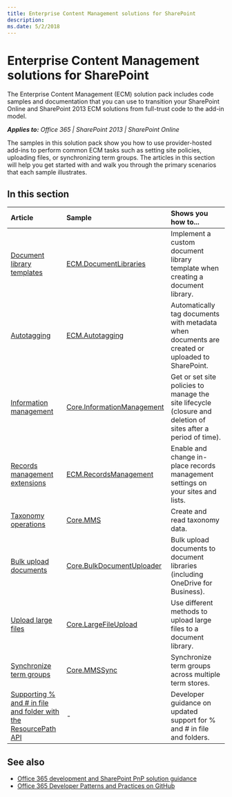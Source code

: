 ```yaml
---
title: Enterprise Content Management solutions for SharePoint
description: 
ms.date: 5/2/2018
---
```


# Enterprise Content Management solutions for SharePoint

The Enterprise Content Management (ECM) solution pack includes code samples and documentation that you can use to transition your SharePoint Online and SharePoint 2013 ECM solutions from full-trust code to the add-in model. 
    
_**Applies to:** Office 365 | SharePoint 2013 | SharePoint Online_

The samples in this solution pack show you how to use provider-hosted add-ins to perform common ECM tasks such as setting site policies, uploading files, or synchronizing term groups. The articles in this section will help you get started with and walk you through the primary scenarios that each sample illustrates. 

## In this section

|**Article**|**Sample**|**Shows you how to...**|
|:-----|:-----|:-----|
|[Document library templates](Document-library-templates-sample-app-for-SharePoint.md)|[ECM.DocumentLibraries](https://github.com/SharePoint/PnP/tree/master/Samples/ECM.DocumentLibraries)|Implement a custom document library template when creating a document library.  |
|[Autotagging](Autotagging-sample-app-for-SharePoint.md)|[ECM.Autotagging](https://github.com/SharePoint/PnP/tree/master/Samples/ECM.AutoTagging)|Automatically tag documents with metadata when documents are created or uploaded to SharePoint. |
|[Information management](Information-management-sample-app-for-SharePoint.md) | [Core.InformationManagement](https://github.com/SharePoint/PnP/tree/master/Samples/Core.InformationManagement) |Get or set site policies to manage the site lifecycle (closure and deletion of sites after a period of time). |
|[Records management extensions](Records-management-extensions-sample-app-for-SharePoint.md)|[ECM.RecordsManagement](https://github.com/SharePoint/PnP/tree/master/Samples/ECM.RecordsManagement) |Enable and change in-place records management settings on your sites and lists. |
|[Taxonomy operations](Taxonomy-operations-sample-app-for-SharePoint.md)| [Core.MMS](https://github.com/SharePoint/PnP/tree/master/Samples/Core.MMS) |Create and read taxonomy data. |
|[Bulk upload documents](Bulk-upload-documents-sample-app-for-SharePoint.md)| [Core.BulkDocumentUploader](https://github.com/SharePoint/PnP/tree/master/Samples/Core.BulkDocumentUploader) |Bulk upload documents to document libraries (including OneDrive for Business). |
|[Upload large files](Upload-large-files-sample-app-for-SharePoint.md)| [Core.LargeFileUpload](https://github.com/SharePoint/PnP/tree/master/Samples/Core.LargeFileUpload) |Use different methods to upload large files to a document library. |
|[Synchronize term groups](Synchronize-term-groups-sample-app-for-SharePoint.md)|[Core.MMSSync](https://github.com/SharePoint/PnP/tree/master/Samples/Core.MMSSync) | Synchronize term groups across multiple term stores.|
|[Supporting % and # in file and folder with the ResourcePath API](supporting-and-in-file-and-folder-with-the-resourcepath-api.md)| - | Developer guidance on updated support for % and # in file and folders.|

## See also

- [Office 365 development and SharePoint PnP solution guidance](office-365-development-patterns-and-practices-solution-guidance.md)  
- [Office 365 Developer Patterns and Practices on GitHub](https://github.com/SharePoint/PnP)
